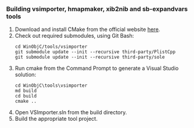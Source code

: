 ### Building vsimporter, hmapmaker, xib2nib and sb-expandvars tools
1. Download and install CMake from the official website [here](https://cmake.org/download/).
2. Check out required submodules, using Git Bash:
   ```
   cd WinObjC/tools/vsimporter
   git submodule update --init --recursive third-party/PlistCpp
   git submodule update --init --recursive third-party/sole
   ```
3. Run cmake from the Command Prompt to generate a Visual Studio solution:
   ```
   cd WinObjC\tools\vsimporter
   md build
   cd build
   cmake ..
   ```
4. Open VSImporter.sln from the build directory.
5. Build the appropriate tool project.